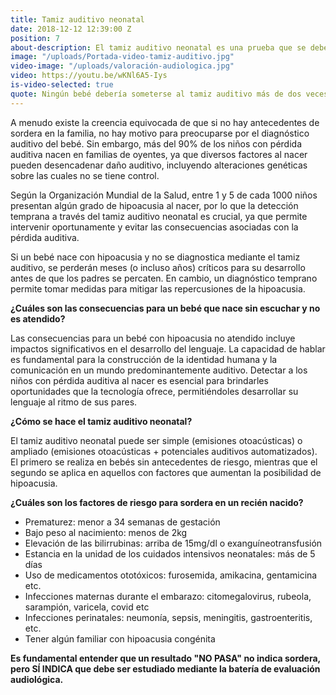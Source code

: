 ```yaml
---
title: Tamiz auditivo neonatal
date: 2018-12-12 12:39:00 Z
position: 7
about-description: El tamiz auditivo neonatal es una prueba que se debe realizar a todos los recién nacidos con el objetivo de determinar la salud auditiva al nacimiento.
image: "/uploads/Portada-video-tamiz-auditivo.jpg"
video-image: "/uploads/valoración-audiologica.jpg"
video: https://youtu.be/wKNl6A5-Iys
is-video-selected: true
quote: Ningún bebé debería someterse al tamiz auditivo más de dos veces; si no pasa en el segundo intento, es imperativo no perder tiempo, y hacer una evaluación audiológica completa.
---
```


A menudo existe la creencia equivocada de que si no hay antecedentes de sordera en la familia, no hay motivo para preocuparse por el diagnóstico auditivo del bebé. Sin embargo, más del 90% de los niños con pérdida auditiva nacen en familias de oyentes, ya que diversos factores al nacer pueden desencadenar daño auditivo, incluyendo alteraciones genéticas sobre las cuales no se tiene control.

Según la Organización Mundial de la Salud, entre 1 y 5 de cada 1000 niños presentan algún grado de hipoacusia al nacer, por lo que la detección temprana a través del tamiz auditivo neonatal es crucial, ya que permite intervenir oportunamente y evitar las consecuencias asociadas con la pérdida auditiva.
<p class="yellow-background-2">Si un bebé nace con hipoacusia y no se diagnostica mediante el tamiz auditivo, se perderán meses (o incluso años) críticos para su desarrollo antes de que los padres se percaten. En cambio, un diagnóstico temprano permite tomar medidas para mitigar las repercusiones de la hipoacusia.</p>
<!-- <mark>Si un bebé nace con hipoacusia y no se diagnostica mediante el tamiz auditivo, se perderán meses (o incluso años) críticos para su desarrollo antes de que los padres se percaten. En cambio, un diagnóstico temprano permite tomar medidas para mitigar las repercusiones de la hipoacusia.</mark> -->

**¿Cuáles son las consecuencias para un bebé que nace sin escuchar y no es atendido?**

Las consecuencias para un bebé con hipoacusia no atendido incluye impactos significativos en el desarrollo del lenguaje. La capacidad de hablar es fundamental para la construcción de la identidad humana y la comunicación en un mundo predominantemente auditivo. Detectar a los niños con pérdida auditiva al nacer es esencial para brindarles oportunidades que la tecnología ofrece, permitiéndoles desarrollar su lenguaje al ritmo de sus pares.


**¿Cómo se hace el tamiz auditivo neonatal?**

El tamiz auditivo neonatal puede ser simple (emisiones otoacústicas) o ampliado (emisiones otoacústicas + potenciales auditivos automatizados). El primero se realiza en bebés sin antecedentes de riesgo, mientras que el segundo se aplica en aquellos con factores que aumentan la posibilidad de hipoacusia.


**¿Cuáles son los factores de riesgo para sordera en un recién nacido?**

- Prematurez: menor a 34 semanas de gestación
- Bajo peso al nacimiento: menos de 2kg
- Elevación de las bilirrubinas: arriba de 15mg/dl o exanguíneotransfusión
- Estancia en la unidad de los cuidados intensivos neonatales:  más de 5 días
- Uso de medicamentos ototóxicos: furosemida, amikacina, gentamicina etc.
- Infecciones maternas durante el embarazo: citomegalovirus, rubeola, sarampión, varicela, covid etc
- Infecciones perinatales: neumonía, sepsis, meningitis,  gastroenteritis, etc.
- Tener algún familiar con hipoacusia congénita

**Es fundamental entender que un resultado "NO PASA" no indica sordera, pero SÍ INDICA que debe ser estudiado mediante la batería de evaluación audiológica.**
